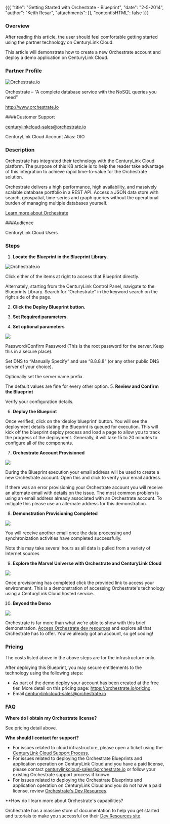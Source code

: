 {{{
  "title": "Getting Started with Orchestrate - Blueprint",
  "date": "2-5-2014",
  "author": "Keith Resar",
  "attachments": [],
  "contentIsHTML": false
}}}

### Overview

After reading this article, the user should feel comfortable getting started using the partner technology on CenturyLink Cloud.

This article will demonstrate how to create a new Orchestrate account and deploy a demo application on CenturyLink Cloud.

### Partner Profile

![Orchestrate.io](../../images/orchestrate-0.gif)

Orchestrate – “A complete database service with the NoSQL queries you need”

http://www.orchestrate.io

####Customer Support

centurylinkcloud-sales@orchestrate.io

CenturyLink Cloud Account Alias: OIO


### Description

Orchestrate has integrated their technology with the CenturyLink Cloud platform.  The purpose of this KB article is to help the reader take advantage of this integration to achieve rapid time-to-value for the Orchestrate solution.

Orchestrate delivers a high performance, high availability, and massively scalable database portfolio in a REST API. Access a JSON data store with search, geospatial, time-series and graph queries without the operational burden of managing multiple databases yourself.

[Learn more about Orchestrate](https://orchestrate.io/features)

###Audience

CenturyLink Cloud Users




### Steps

1. **Locate the Blueprint in the Blueprint Library.**

  ![Orchestrate.io](../../images/orchestrate-1.png)

  Click either of the items at right to access that Blueprint directly.

  Alternately, starting from the CenturyLink Control Panel, navigate to the Blueprints Library. Search for “Orchestrate” in the keyword search on the right side of the page.

2. **Click the Deploy Blueprint button.**

3. **Set Required parameters.**

4. **Set optional parameters**

  ![](../../images/orchestrate-3.png)

  Password/Confirm Password (This is the root password for the server. Keep this in a secure place).

  Set DNS to “Manually Specify” and use “8.8.8.8” (or any other public DNS server of your choice).

  Optionally set the server name prefix.

  The default values are fine for every other option.
5. **Review and Confirm the Blueprint**

  Verify your configuration details.

6. **Deploy the Blueprint**

  Once verified, click on the ‘deploy blueprint’ button. You will see the deployment details stating the Blueprint is queued for execution. This will kick off the blueprint deploy process and load a page to allow you to track the progress of the deployment. Generally, it will take 15 to 20 minutes to configure all of the components.

7. **Orchestrate Account Provisioned**

  ![](../../images/orchestrate-4.png)

  During the Blueprint execution your email address will be used to create a new Orchestrate account.  Open this and click to verify your email address.

  If there was an error provisioning your Orchestrate account you will receive an alternate email with details on the issue.  The most common problem is using an email address already associated with an Orchestrate account.  To mitigate this please use an alternate address for this demonstration.

8. **Demonstration Provisioning Completed**

  ![](../../images/orchestrate-5.png)

  You will receive another email once the data processing and synchronization activities have completed successfully.  

  Note this may take several hours as all data is pulled from a variety of Internet sources

9. **Explore the Marvel Universe with Orchestrate and CenturyLink Cloud**

  ![](../../images/orchestrate-6.jpg)

  Once provisioning has completed click the provided link to access your environment.  This is a demonstration of accessing Orchestrate's technology using a CenturyLink Cloud hosted service.

10. **Beyond the Demo**

  ![](../../images/orchestrate-7.png)

  Orchestrate is far more than what we're able to show with this brief demonstration.  [Access Orchestrate dev resources](https://orchestrate.io/docs) and explore all that Orchestrate has to offer.  You've already got an account, so get coding!

### Pricing

The costs listed above in the above steps are for the infrastructure only.

After deploying this Blueprint, you may secure entitlements to the technology using the following steps:

* As part of the demo deploy your account has been created at the free tier.  More detail on this pricing page:  https://orchestrate.io/pricing.
* Email centurylinkcloud-sales@orchestrate.io

### FAQ

**Where do I obtain my Orchestrate license?**

See pricing detail above.

**Who should I contact for support?**

* For issues related to cloud infrastructure, please open a ticket using the [CenturyLink Cloud Support Process](../../Support/how-do-i-report-a-support-issue.md).
* For issues related to deploying the Orchestrate Blueprints and application operation on CenturyLink Cloud and you have a paid license, please contact centurylinkcloud-sales@orchestrate.io or follow your existing Orchestrate support process if known.
* For issues related to deploying the Orchestrate Blueprints and application operation on CenturyLink Cloud and you do not have a paid license, review [Orchestrate's Dev Resources](https://orchestrate.io/docs).

**How do I learn more about Orchestrate's capabilities?

Orchestrate has a massive store of documentation to help you get started and tutorials to make you successful on their [Dev Resources site](https://orchestrate.io/docs).

